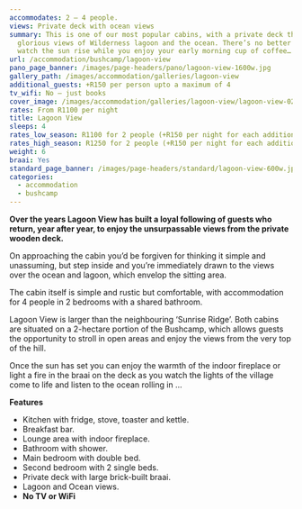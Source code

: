 ```yaml
---
accommodates: 2 – 4 people.
views: Private deck with ocean views
summary: This is one of our most popular cabins, with a private deck that offers
  glorious views of Wilderness lagoon and the ocean. There’s no better place to
  watch the sun rise while you enjoy your early morning cup of coffee…
url: /accommodation/bushcamp/lagoon-view
pano_page_banner: /images/page-headers/pano/lagoon-view-1600w.jpg
gallery_path: /images/accommodation/galleries/lagoon-view
additional_guests: +R150 per person upto a maximum of 4
tv_wifi: No – just books
cover_image: /images/accommodation/galleries/lagoon-view/lagoon-view-02-480w.jpg
rates: From R1100 per night
title: Lagoon View
sleeps: 4
rates_low_season: R1100 for 2 people (+R150 per night for each additional person – max 4)
rates_high_season: R1250 for 2 people (+R150 per night for each additional person – max 4)
weight: 6
braai: Yes
standard_page_banner: /images/page-headers/standard/lagoon-view-600w.jpg
categories:
  - accommodation
  - bushcamp
---
```

**Over the years Lagoon View has built a loyal following of guests who return, year after year, to enjoy the unsurpassable views from the private wooden deck.** 

On approaching the cabin you’d be forgiven for thinking it simple and unassuming, but step inside and you’re immediately drawn to the views over the ocean and lagoon, which envelop the sitting area.  

The cabin itself is simple and rustic but comfortable, with accommodation for 4 people in 2 bedrooms with a shared bathroom. 

Lagoon View is larger than the neighbouring ‘Sunrise Ridge’. Both cabins are situated on a 2-hectare portion of the Bushcamp, which allows guests the opportunity to stroll in open areas and enjoy the views from the very top of the hill. 

Once the sun has set you can enjoy the warmth of the indoor fireplace or light a fire in the braai on the deck as you watch the lights of the village come to life and listen to the ocean rolling in …  

**Features**

* Kitchen with fridge, stove, toaster and kettle.
* Breakfast bar.
* Lounge area with indoor fireplace.
* Bathroom with shower.
* Main bedroom with double bed.
* Second bedroom with 2 single beds.
* Private deck with large brick-built braai.
* Lagoon and Ocean views.
* **No TV or WiFi**